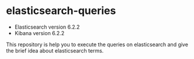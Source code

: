 # elasticsearch-queries

* Elasticsearch version
  6.2.2
* Kibana version
  6.2.2

This repository is help you to execute the queries on elasticsearch and give the brief idea about elasticsearch terms.
  
